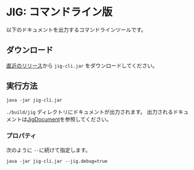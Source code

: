 # JIG: コマンドライン版

以下のドキュメントを出力するコマンドラインツールです。

## ダウンロード

[直近のリリース](https://github.com/dddjava/Jig/releases/latest)から `jig-cli.jar` をダウンロードしてください。

## 実行方法

```
java -jar jig-cli.jar
```

`./build/jig` ディレクトリにドキュメントが出力されます。
出力されるドキュメントは[JigDocument](../jig-core/src/main/java/org/dddjava/jig/presentation/view/JigDocument.java)を参照してください。

### プロパティ

次のように `--`に続けて指定します。

```
java -jar jig-cli.jar --jig.debug=true
```
